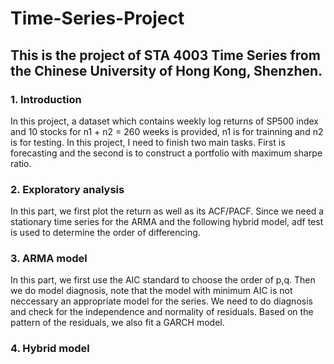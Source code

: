 # Time-Series-Project
## This is the project of STA 4003 Time Series from the Chinese University of Hong Kong, Shenzhen.
### 1. Introduction
In this project, a dataset which contains weekly log
returns of SP500 index and 10 stocks for n1 + n2 = 260 weeks is provided, n1 is for trainning and n2 is for testing.
In this project, I need to finish two main tasks. First is forecasting and the second is to construct a portfolio with maximum sharpe ratio.

### 2. Exploratory analysis
In this part, we first plot the return as well as its ACF/PACF. Since we need a stationary time series for the ARMA and the following hybrid model, adf test is used to determine the order of differencing.
### 3. ARMA model
In this part, we first use the AIC standard to choose the order of p,q. Then we do model diagnosis, note that the model with minimum AIC is not neccessary an appropriate model for the series. We need to do diagnosis and check for the independence and normality of residuals. Based on the pattern of the residuals, we also fit a GARCH model.
### 4. Hybrid model

